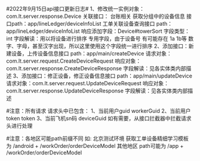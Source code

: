 #2022年9月15日api接口更新日志#
1、修改统一实例对象：com.lt.server.response.Device
    关联接口：
        台账相关 获取分组中的设备信息 接口path：app/lineLedger/deviceInfoList
        工单关联设备查询接口 path：app/lineLedger/deviceInfoList
    响应添加字段：Device#towerSort
    字段类型：int
    字段解读：用以将设备进行排序 专用字段，由于设备号 有可能存在  1a 1b等 数字、字母，甚至汉字出现，所以这里使用这个字段统一进行排序
2、添加接口：新建设备，上传设备信息接口
    path：app/main/createDevice
    请求对象：com.lt.server.request.CreateDeviceRequest
    响应对象：com.lt.server.response.CreateDeviceResponse
    字段解读：见各实体类内部描述
3、添加接口：修正设备，修正设备信息接口
    path：app/main/updateDevice
    请求对象：com.lt.server.request.UpdateDeviceRequest
    响应对象：com.lt.server.response.UpdateDeviceResponse
    字段解读：见各实体类内部描述

#注意：所有请求 请求头中已包含：
1、当前用户guid   workerGuid
2、当前用户token  token
3、当前飞机sn码   deviceGuid
如有需要，从接口拦截器中拦截请求头进行处理

#注意：各地区可能path前缀不同 如:
北京测试环境 获取工单设备精细学习模板 为 /android + /workOrder/orderDeviceModel
           其他地区 path可能为      /app     + /workOrder/orderDeviceModel
    
    
